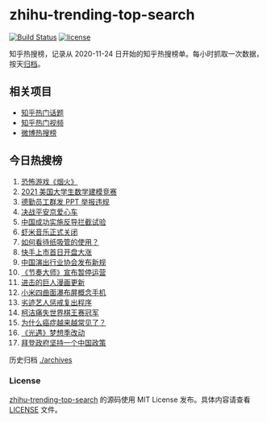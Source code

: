 # zhihu-trending-top-search

[![Build Status](https://github.com/justjavac/zhihu-trending-top-search/workflows/ci/badge.svg?branch=main)](https://github.com/justjavac/zhihu-trending-top-search/actions)
[![license](https://img.shields.io/github/license/justjavac/zhihu-trending-top-search)](https://github.com/justjavac/zhihu-trending-top-search/blob/main/LICENSE)

知乎热搜榜，记录从 2020-11-24 日开始的知乎热搜榜单。每小时抓取一次数据，按天[归档](./archives)。

## 相关项目

- [知乎热门话题](https://github.com/justjavac/zhihu-trending-hot-questions)
- [知乎热门视频](https://github.com/justjavac/zhihu-trending-hot-video)
- [微博热搜榜](https://github.com/justjavac/weibo-trending-hot-search)

## 今日热搜榜

<!-- BEGIN -->
<!-- 最后更新时间 Sat Feb 06 2021 20:05:24 GMT+0800 (CST) -->
1. [恐怖游戏《烟火》](https://www.zhihu.com/search?q=烟火)
1. [2021 美国大学生数学建模竞赛](https://www.zhihu.com/search?q=2021美赛)
1. [德勤员工群发 PPT 举报违规](https://www.zhihu.com/search?q=德勤)
1. [决战平安京爱心车](https://www.zhihu.com/search?q=决战平安京)
1. [中国成功实施反导拦截试验](https://www.zhihu.com/search?q=陆基中段反导)
1. [虾米音乐正式关闭](https://www.zhihu.com/search?q=虾米音乐)
1. [如何看待纸吸管的使用？](https://www.zhihu.com/search?q=纸吸管)
1. [快手上市首日开盘大涨](https://www.zhihu.com/search?q=快手上市)
1. [中国演出行业协会发布新规](https://www.zhihu.com/search?q=劣迹艺人)
1. [《节奏大师》宣布暂停运营](https://www.zhihu.com/search?q=节奏大师)
1. [进击的巨人漫画更新](https://www.zhihu.com/search?q=进击的巨人漫画)
1. [小米四曲面瀑布屏概念手机](https://www.zhihu.com/search?q=小米手机)
1. [劣迹艺人惩戒复出程序](https://www.zhihu.com/search?q=劣迹艺人)
1. [柯洁痛失世界棋王赛冠军](https://www.zhihu.com/search?q=柯洁)
1. [为什么癌症越来越常见了？](https://www.zhihu.com/search?q=癌症)
1. [《光遇》梦想季改动](https://www.zhihu.com/search?q=光遇)
1. [拜登政府坚持一个中国政策](https://www.zhihu.com/search?q=拜登政府)
<!-- END -->

历史归档 [./archives](./archives)

### License

[zhihu-trending-top-search](https://github.com/justjavac/zhihu-trending-top-search) 的源码使用 MIT License 发布。具体内容请查看 [LICENSE](./LICENSE) 文件。
